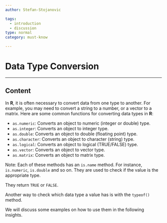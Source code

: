 ```yaml
---
author: Stefan-Stojanovic

tags:
  - introduction
  - discussion
type: normal
category: must-know

---
```


# Data Type Conversion

---

## Content

In **R**, it is often necessary to convert data from one type to another. For example, you may need to convert a string to a number, or a vector to a matrix. Here are some common functions for converting data types in **R**:

- `as.numeric`: Converts an object to numeric (integer or double) type.
- `as.integer`: Converts an object to integer type.
- `as.double`: Converts an object to double (floating point) type.
- `as.character`: Converts an object to character (string) type.
- `as.logical`: Converts an object to logical (TRUE/FALSE) type.
- `as.vector`: Converts an object to vector type.
- `as.matrix`: Converts an object to matrix type.

Note: Each of these methods has an `is.name` method. For instance, `is.numeric`, `is.double` and so on. They are used to check if the value is the appropriate type.

They return `TRUE` or `FALSE`.

Another way to check which data type a value has is with the `typeof()` method.

We will discuss some examples on how to use them in the following insights.

